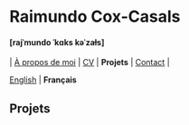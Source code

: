 # Raimundo Cox-Casals
#### [rajˈmundo ˈkɑks kəˈzaɫs]

| [À propos de moi](french/LISMOI.md) | [CV](french/cvfr.md) | **Projets** | [Contact](french/contactfr.md) |

[English](projects.md) \| **Français**

## Projets
